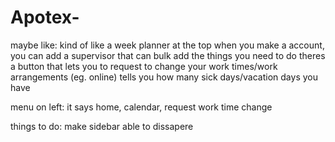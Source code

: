 # Apotex-
maybe like:
kind of like a week planner at the top
when you make a account, you can add a supervisor that can bulk add the things you need to do
theres a button that lets you to request to change your work times/work arrangements (eg. online)
tells you how many sick days/vacation days you have

menu on left:
it says home, calendar, request work time change

things to do:
make sidebar able to dissapere


